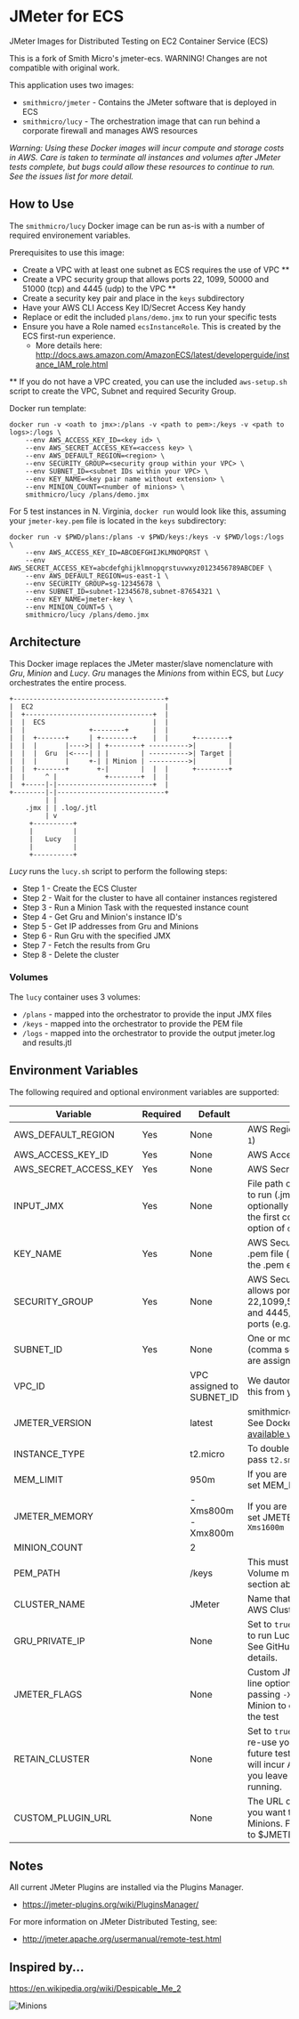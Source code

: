 # JMeter for ECS
JMeter Images for Distributed Testing on EC2 Container Service (ECS)

This is a fork of Smith Micro's jmeter-ecs. WARNING! Changes are not compatible with original work.

This application uses two images:
* `smithmicro/jmeter` - Contains the JMeter software that is deployed in ECS
* `smithmicro/lucy` - The orchestration image that can run behind a corporate firewall and manages AWS resources

_Warning: Using these Docker images will incur compute and storage costs in AWS.  Care is taken to terminate all instances and volumes after JMeter tests complete, but bugs could allow these resources to continue to run.  See the issues list for more detail._

## How to Use
The `smithmicro/lucy` Docker image can be run as-is with a number of required environement variables.

Prerequisites to use this image:
* Create a VPC with at least one subnet as ECS requires the use of VPC **
* Create a VPC security group that allows ports 22, 1099, 50000 and 51000 (tcp) and 4445 (udp) to the VPC **
* Create a security key pair and place in the `keys` subdirectory
* Have your AWS CLI Access Key ID/Secret Access Key handy
* Replace or edit the included `plans/demo.jmx` to run your specific tests
* Ensure you have a Role named `ecsInstanceRole`.  This is created by the ECS first-run experience.
  * More details here: http://docs.aws.amazon.com/AmazonECS/latest/developerguide/instance_IAM_role.html

** If you do not have a VPC created, you can use the included `aws-setup.sh` script to create the VPC, Subnet and required Security Group.

Docker run template:
```
docker run -v <oath to jmx>:/plans -v <path to pem>:/keys -v <path to logs>:/logs \
    --env AWS_ACCESS_KEY_ID=<key id> \
    --env AWS_SECRET_ACCESS_KEY=<access key> \
    --env AWS_DEFAULT_REGION=<region> \
    --env SECURITY_GROUP=<security group within your VPC> \
    --env SUBNET_ID=<subnet IDs within your VPC> \
    --env KEY_NAME=<key pair name without extension> \
    --env MINION_COUNT=<number of minions> \
    smithmicro/lucy /plans/demo.jmx
```
For 5 test instances in N. Virginia, `docker run` would look like this, assuming your `jmeter-key.pem` file is located in the `keys` subdirectory:
```
docker run -v $PWD/plans:/plans -v $PWD/keys:/keys -v $PWD/logs:/logs \
    --env AWS_ACCESS_KEY_ID=ABCDEFGHIJKLMNOPQRST \
    --env AWS_SECRET_ACCESS_KEY=abcdefghijklmnopqrstuvwxyz0123456789ABCDEF \
    --env AWS_DEFAULT_REGION=us-east-1 \
    --env SECURITY_GROUP=sg-12345678 \
    --env SUBNET_ID=subnet-12345678,subnet-87654321 \
    --env KEY_NAME=jmeter-key \
    --env MINION_COUNT=5 \
    smithmicro/lucy /plans/demo.jmx
```

## Architecture
This Docker image replaces the JMeter master/slave nomenclature with *Gru*, *Minion* and *Lucy*.  *Gru* manages the *Minions* from within ECS, but *Lucy* orchestrates the entire process.

```
+--------------------------------------+
|  EC2                                 |
|  +--------------------------------+  |
|  |  ECS                           |  |
|  |                +--------+      |  |
|  |  +-------+     | +--------+    |  |      +--------+
|  |  |       |---->| | +--------+ ---------->|        |
|  |  |  Gru  |<----| | |        | ---------->| Target |
|  |  |       |     +-| | Minion | ---------->|        |
|  |  +-------+       +-|        |  |  |      +--------+
|  |     ^ |            +--------+  |  |
|  +-----|-|------------------------+  |
+--------|-|---------------------------+
         | |
    .jmx | | .log/.jtl
         | v
     +----------+
     |          |
     |   Lucy   |
     |          |
     +----------+
```

*Lucy* runs the `lucy.sh` script to perform the following steps:
* Step 1 - Create the ECS Cluster
* Step 2 - Wait for the cluster to have all container instances registered
* Step 3 - Run a Minion Task with the requested instance count
* Step 4 - Get Gru and Minion's instance ID's
* Step 5 - Get IP addresses from Gru and Minions
* Step 6 - Run Gru with the specified JMX
* Step 7 - Fetch the results from Gru
* Step 8 - Delete the cluster

### Volumes
The `lucy` container uses 3 volumes:
* `/plans` - mapped into the orchestrator to provide the input JMX files
* `/keys` - mapped into the orchestrator to provide the PEM file
* `/logs` - mapped into the orchestrator to provide the output jmeter.log and results.jtl

## Environment Variables
The following required and optional environment variables are supported:

| Variable | Required | Default | Notes |
|---|---|---|---|
|AWS_DEFAULT_REGION|Yes|None|AWS Region (e.g. `us-east-1`)|
|AWS_ACCESS_KEY_ID|Yes|None|AWS Access Key|
|AWS_SECRET_ACCESS_KEY|Yes|None|AWS Secret Key|
|INPUT_JMX|Yes|None|File path of JMeter Test file to run (.jmx).  You can optionally specify this as the first command line option of `docker run`|
|KEY_NAME|Yes|None|AWS Security Key Pair .pem file (do not specify the .pem extension)|
|SECURITY_GROUP|Yes|None|AWS Secuirty group that allows ports 22,1099,50000,51000/tcp and 4445/udp from all ports (e.g. sg-12345678)|
|SUBNET_ID|Yes|None|One or more Subnets (comma separated) that are assigned to your VPC|
|VPC_ID||VPC assigned to SUBNET_ID|We dautomatically erive this from your SUBNET_ID|
|JMETER_VERSION||latest|smithmicro/lucy Image tag.  See Docker Hub for [available versions](https://hub.docker.com/r/smithmicro/jmeter/tags/).|
|INSTANCE_TYPE||t2.micro|To double your memory, pass `t2.small`|
|MEM_LIMIT||950m|If you are using t2.small, set MEM_LIMIT to `1995m`|
|JMETER_MEMORY||-Xms800m -Xmx800m|If you are using t2.small, set JMETER_MEMORY to `Xms1600m -Xmx1600m`|
|MINION_COUNT||2||
|PEM_PATH||/keys|This must match your Volume map.  See Volume section above.|
|CLUSTER_NAME||JMeter|Name that appears in your AWS Cluster UI|
|GRU_PRIVATE_IP||None|Set to `true` if you would like to run Lucy within AWS.  See GitHub [Issue 8](https://github.com/smithmicro/jmeter-ecs/issues/8) for details.|
|JMETER_FLAGS||None|Custom JMeter command line options.  For example, passing `-X` will tell the Minion to exit at the end of the test|
|RETAIN_CLUSTER||None|Set to `true` if you want to re-use your cluster for future tests.  Warning, you will incur AWS charges if you leave your cluster running.|
|CUSTOM_PLUGIN_URL||None|The URL of a custom plugin you want to install in the Minions.  File will be copied to $JMETER_HOME/lib/ext.||

## Notes
All current JMeter Plugins are installed via the Plugins Manager.
* https://jmeter-plugins.org/wiki/PluginsManager/

For more information on JMeter Distributed Testing, see:
* http://jmeter.apache.org/usermanual/remote-test.html

## Inspired by...
https://en.wikipedia.org/wiki/Despicable_Me_2

![Minions](https://pbs.twimg.com/tweet_video_thumb/C8CtmUbVwAAaboL.jpg "Minions")
